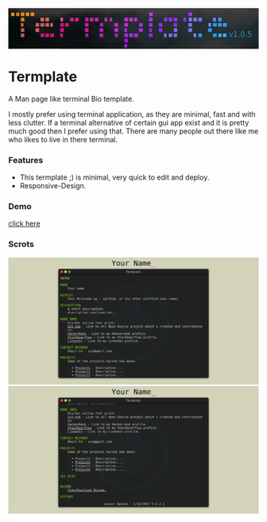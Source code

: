 <img src="/scrots/d.png" align="center"/>

# Termplate

  A Man page like terminal Bio template.


  I mostly prefer using terminal application, as they are minimal, fast and with less clutter.
  If a terminal alternative of certain gui app exist and it is pretty much good then I prefer using that.
  There are many people out there like me who likes to live in there terminal.

  ### Features
  - This termplate ;) is minimal, very quick to edit and deploy.
  - Responsive-Design.
  
  ### Demo 
  <a target="_blank" href="https://blesson.herokuapp.com">click here</a>
    
  ### Scrots

  <img src="/scrots/a.png" width="840">

  <img src="/scrots/b.png" width="840">
